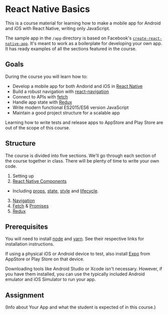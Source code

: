 # React Native Basics

This is a course material for learning how to make a mobile app for Android and iOS with React Native, writing only JavaScript.

The sample app in the `/app` directory is based on Facebook's [`create-react-native-app`](https://github.com/react-community/create-react-native-app). It's meant to work as a boilerplate for developing your own app. It has ready examples of all the sections featured in the course.

## Goals
During the course you will learn how to:

* Develop a mobile app for both Andorid and iOS in [React Native](https://facebook.github.io/react-native/)
* Build a robust navigation with [react-navigation](https://reactnavigation.org/docs/hello-react-navigation.html)
* Connect to APIs with [fetch](https://facebook.github.io/react-native/docs/network.html)
* Handle app state with [Redux]()
* Write modern functional ES2015/ES6 version JavaScript
* Maintain a good project structure for a scalable app

Learning how to write tests and release apps to AppStore and Play Store are out of the scope of this course.

## Structure
The course is divided into five sections. We'll go through each section of the course together in class. There will be plenty of time to write your own code.

1. Setting up
2. [React Native Components](https://facebook.github.io/react-native/docs/components-and-apis.html)
  * Including [props](https://facebook.github.io/react-native/docs/props.html), [state](https://facebook.github.io/react-native/docs/state.html), [style](https://facebook.github.io/react-native/docs/style.html) and [lifecycle](https://reactjs.org/docs/state-and-lifecycle.html#adding-lifecycle-methods-to-a-class).
3. [Navigation](https://reactnavigation.org/docs/hello-react-navigation.html)
4. [Fetch](https://facebook.github.io/react-native/docs/network.html) & [Promises](https://developer.mozilla.org/en-US/docs/Web/JavaScript/Guide/Using_promises)
5. [Redux](https://redux.js.org/)

## Prerequisites
You will need to install [node](https://nodejs.org/en/download/) and [yarn](https://yarnpkg.com/en/docs/install). See their respective links for installation instructions.

If using a physical iOS or Android device to test, also install [Expo](https://expo.io/) from AppStore or Play Store on that device.

Downloading tools like Android Studio or Xcode isn't necessary. However, if you have them installed, you can use the typically included Android emulator and iOS Simulator to run your app.

## Assignment
(Info about Your App and what the student is expected of in this course.)
